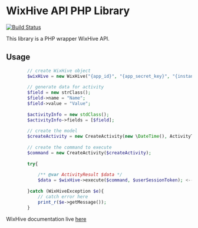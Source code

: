 # WixHive API PHP Library

[![Build Status](https://travis-ci.org/Epicformbuilder/wixhive-php-api.svg?branch=master)](https://travis-ci.org/Epicformbuilder/wixhive-php-api)

This library is a PHP wrapper WixHive API.

## Usage
```php
        // create WixHive object
        $wixHive = new WixHive("{app_id}", "{app_secret_key}", "{instance_id}");
        
        // generate data for activity                    
        $field = new strClass();
        $field->name = "Name";
        $field->value = "Value";
            
        $activityInfo = new stdClass();
        $activityInfo->fields = [$field];
            
        // create the model    
        $createActivity = new CreateActivity(new \DateTime(), ActivityType::CONTACT_CONTACT_FORM, null, null, $activityInfo, null);
        
        // create the command to execute
        $command = new CreateActivity($createActivity);    
        
        try{
            
            /** @var ActivityResult $data */
            $data = $wixHive->execute($command, $userSessionToken); <-- $userSessionToken comes from Wix JS SDK
            
        }catch (WixHiveException $e){
            // catch error here
            print_r($e->getMessage());
        }
```

WixHive documentation live [here](http://dev.wix.com/docs/wixhive/introduction)